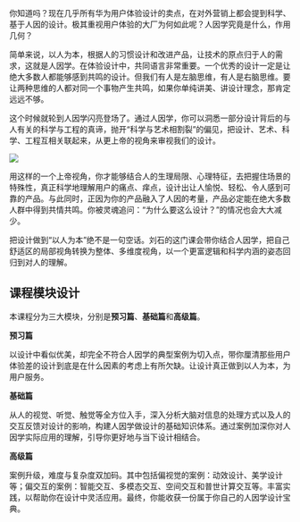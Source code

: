 你知道吗？现在几乎所有华为用户体验设计的卖点，在对外营销上都会提到科学、基于人因的设计。极其重视用户体验的大厂为何如此呢？人因学究竟是什么，作用几何？

简单来说，以人为本，根据人的习惯设计和改进产品，让技术的原点归于人的需求，这就是人因学。在体验设计中，共同语言非常重要。一个优秀的设计一定是让绝大多数人都能够感到共鸣的设计。但我们有人是左脑思维，有人是右脑思维。要让两种思维的人都对同一个事物产生共鸣，如果你单纯讲美、讲设计理念，那肯定远远不够。

这个时候就轮到人因学闪亮登场了。通过人因学，你可以洞悉一部分设计背后的与人有关的科学与工程的真谛，抛开“科学与艺术相割裂”的偏见，把设计、艺术、科学、工程互相关联起来，从更上帝的视角来审视我们的设计。

![](https://static001.geekbang.org/resource/image/49/97/4927f8f35bdf69994024453cfb02d897.png)

用这样的一个上帝视角，你才能够结合人的生理局限、心理特征，去把握住场景的特殊性，真正科学地理解用户的痛点、痒点，设计出让人愉悦、轻松、令人感到可靠的产品。与此同时，正因为你的产品融入了人因的考量，产品必定能在绝大多数人群中得到共情共鸣。你被灵魂追问：“为什么要这么设计？”的情况也会大大减少。

把设计做到“以人为本”绝不是一句空话。刘石的这门课会带你结合人因学，把自己舒适区的局部视角转换为整体、多维度视角，以一个更富逻辑和科学内涵的姿态回归到对人的理解。

## 课程模块设计

本课程分为三大模块，分别是**预习篇**、**基础篇**和**高级篇**。

**预习篇**

以设计中看似优美，却完全不符合人因学的典型案例为切入点，带你厘清那些用户体验差的设计到底是在什么因素的考虑上有所欠缺。让设计真正做到以人为本，为用户服务。

**基础篇**

从人的视觉、听觉、触觉等全方位入手，深入分析大脑对信息的处理方式以及人的交互反馈对设计的影响，构建人因学做设计的基础知识体系。通过案例加深你对人因学实际应用的理解，引导你更好地与当下设计相结合。

**高级篇**

案例升级，难度与复杂度双加码。其中包括偏视觉的案例：动效设计、美学设计等；偏交互的案例：智能交互、多模态交互、空间交互和普世计算交互等。丰富实践，以帮助你在设计中灵活应用。最终，你能收获一份属于你自己的人因学设计宝典。